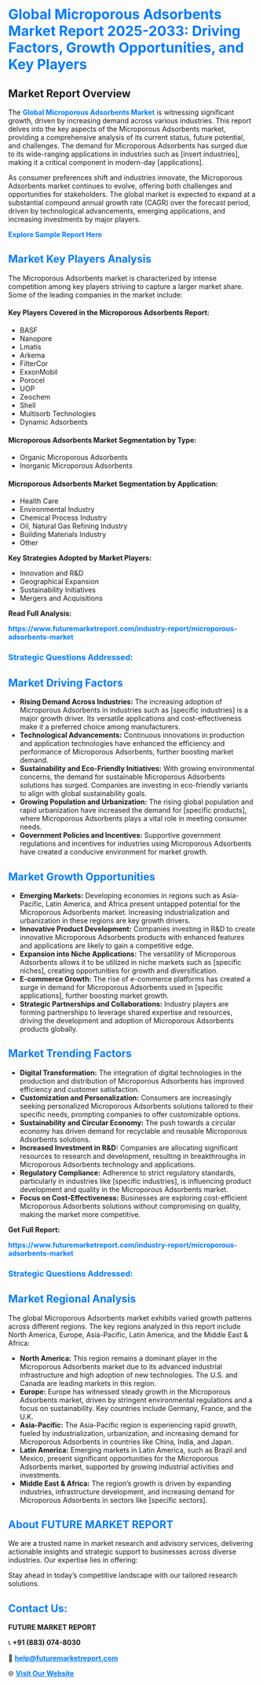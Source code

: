 <h1 style="color: #007BFF;">Global Microporous Adsorbents Market Report 2025-2033: Driving Factors, Growth Opportunities, and Key Players</h1>

<section id="overview">
<h2>Market Report Overview</h2>
<p>The <a href="https://www.futuremarketreport.com/industry-report/microporous-adsorbents-market" style="color: #007BFF; text-decoration: none;"><strong>Global Microporous Adsorbents Market</strong></a> is witnessing significant growth, driven by increasing demand across various industries. This report delves into the key aspects of the Microporous Adsorbents market, providing a comprehensive analysis of its current status, future potential, and challenges. The demand for Microporous Adsorbents has surged due to its wide-ranging applications in industries such as [insert industries], making it a critical component in modern-day [applications].</p>
<p>As consumer preferences shift and industries innovate, the Microporous Adsorbents market continues to evolve, offering both challenges and opportunities for stakeholders. The global market is expected to expand at a substantial compound annual growth rate (CAGR) over the forecast period, driven by technological advancements, emerging applications, and increasing investments by major players.</p>
</section>

<section id="overview">
<p><a href="https://www.futuremarketreport.com/request-sample/reportId=114730" style="color: #007BFF; text-decoration: none;"><strong>Explore Sample Report Here</strong></a></p>
</section>

<section id="key-players">
<h2 style="color: #007BFF;">Market Key Players Analysis</h2>
<p>The Microporous Adsorbents market is characterized by intense competition among key players striving to capture a larger market share. Some of the leading companies in the market include:</p>
<h4>Key Players Covered in the Microporous Adsorbents Report:</h4>
<ul><li>BASF</li><li>Nanopore</li><li>Lmatis</li><li>Arkema</li><li>FilterCor</li><li>ExxonMobil</li><li>Porocel</li><li>UOP</li><li>Zeochem</li><li>Shell</li><li>Multisorb Technologies</li><li>Dynamic Adsorbents</li></ul>
<h4>Microporous Adsorbents Market Segmentation by Type:</h4>
<ul><li>Organic Microporous Adsorbents</li><li>Inorganic Microporous Adsorbents</li></ul>

<h4>Microporous Adsorbents Market Segmentation by Application:</h4>
<ul><li>Health Care</li><li>Environmental Industry</li><li>Chemical Process Industry</li><li>Oil, Natural Gas Refining Industry</li><li>Building Materials Industry</li><li>Other</li></ul>
<p><strong>Key Strategies Adopted by Market Players:</strong></p>
<ul>
<li>Innovation and R&D</li>
<li>Geographical Expansion</li>
<li>Sustainability Initiatives</li>
<li>Mergers and Acquisitions</li>
</ul>
</section>

<section>
<p><strong>Read Full Analysis: </strong></p><a href="https://www.futuremarketreport.com/industry-report/microporous-adsorbents-market" style="color: #007BFF; text-decoration: none;"><strong>https://www.futuremarketreport.com/industry-report/microporous-adsorbents-market</strong></a>
<h3 style="color: #007BFF;">Strategic Questions Addressed:</h3>
</section>

<section id="driving-factors">
<h2 style="color: #007BFF;">Market Driving Factors</h2>
<ul>
<li><strong>Rising Demand Across Industries:</strong> The increasing adoption of Microporous Adsorbents in industries such as [specific industries] is a major growth driver. Its versatile applications and cost-effectiveness make it a preferred choice among manufacturers.</li>
<li><strong>Technological Advancements:</strong> Continuous innovations in production and application technologies have enhanced the efficiency and performance of Microporous Adsorbents, further boosting market demand.</li>
<li><strong>Sustainability and Eco-Friendly Initiatives:</strong> With growing environmental concerns, the demand for sustainable Microporous Adsorbents solutions has surged. Companies are investing in eco-friendly variants to align with global sustainability goals.</li>
<li><strong>Growing Population and Urbanization:</strong> The rising global population and rapid urbanization have increased the demand for [specific products], where Microporous Adsorbents plays a vital role in meeting consumer needs.</li>
<li><strong>Government Policies and Incentives:</strong> Supportive government regulations and incentives for industries using Microporous Adsorbents have created a conducive environment for market growth.</li>
</ul>
</section>

<section id="growth-opportunities">
<h2 style="color: #007BFF;">Market Growth Opportunities</h2>
<ul>
<li><strong>Emerging Markets:</strong> Developing economies in regions such as Asia-Pacific, Latin America, and Africa present untapped potential for the Microporous Adsorbents market. Increasing industrialization and urbanization in these regions are key growth drivers.</li>
<li><strong>Innovative Product Development:</strong> Companies investing in R&D to create innovative Microporous Adsorbents products with enhanced features and applications are likely to gain a competitive edge.</li>
<li><strong>Expansion into Niche Applications:</strong> The versatility of Microporous Adsorbents allows it to be utilized in niche markets such as [specific niches], creating opportunities for growth and diversification.</li>
<li><strong>E-commerce Growth:</strong> The rise of e-commerce platforms has created a surge in demand for Microporous Adsorbents used in [specific applications], further boosting market growth.</li>
<li><strong>Strategic Partnerships and Collaborations:</strong> Industry players are forming partnerships to leverage shared expertise and resources, driving the development and adoption of Microporous Adsorbents products globally.</li>
</ul>
</section>

<section id="trending-factors">
<h2 style="color: #007BFF;">Market Trending Factors</h2>
<ul>
<li><strong>Digital Transformation:</strong> The integration of digital technologies in the production and distribution of Microporous Adsorbents has improved efficiency and customer satisfaction.</li>
<li><strong>Customization and Personalization:</strong> Consumers are increasingly seeking personalized Microporous Adsorbents solutions tailored to their specific needs, prompting companies to offer customizable options.</li>
<li><strong>Sustainability and Circular Economy:</strong> The push towards a circular economy has driven demand for recyclable and reusable Microporous Adsorbents solutions.</li>
<li><strong>Increased Investment in R&D:</strong> Companies are allocating significant resources to research and development, resulting in breakthroughs in Microporous Adsorbents technology and applications.</li>
<li><strong>Regulatory Compliance:</strong> Adherence to strict regulatory standards, particularly in industries like [specific industries], is influencing product development and quality in the Microporous Adsorbents market.</li>
<li><strong>Focus on Cost-Effectiveness:</strong> Businesses are exploring cost-efficient Microporous Adsorbents solutions without compromising on quality, making the market more competitive.</li>
</ul>
</section>

<section>
<p><strong>Get Full Report: </strong></p><a href="https://www.futuremarketreport.com/industry-report/microporous-adsorbents-market" style="color: #007BFF; text-decoration: none;"><strong>https://www.futuremarketreport.com/industry-report/microporous-adsorbents-market</strong></a>
<h3 style="color: #007BFF;">Strategic Questions Addressed:</h3>
</section>


<section id="regional-analysis">
<h2 style="color: #007BFF;">Market Regional Analysis</h2>
<p>The global Microporous Adsorbents market exhibits varied growth patterns across different regions. The key regions analyzed in this report include North America, Europe, Asia-Pacific, Latin America, and the Middle East & Africa:</p>
<ul>
<li><strong>North America:</strong> This region remains a dominant player in the Microporous Adsorbents market due to its advanced industrial infrastructure and high adoption of new technologies. The U.S. and Canada are leading markets in this region.</li>
<li><strong>Europe:</strong> Europe has witnessed steady growth in the Microporous Adsorbents market, driven by stringent environmental regulations and a focus on sustainability. Key countries include Germany, France, and the U.K.</li>
<li><strong>Asia-Pacific:</strong> The Asia-Pacific region is experiencing rapid growth, fueled by industrialization, urbanization, and increasing demand for Microporous Adsorbents in countries like China, India, and Japan.</li>
<li><strong>Latin America:</strong> Emerging markets in Latin America, such as Brazil and Mexico, present significant opportunities for the Microporous Adsorbents market, supported by growing industrial activities and investments.</li>
<li><strong>Middle East & Africa:</strong> The region’s growth is driven by expanding industries, infrastructure development, and increasing demand for Microporous Adsorbents in sectors like [specific sectors].</li>
</ul>
</section>

<footer>
<h2 style="color: #007BFF;">About FUTURE MARKET REPORT</h2>
<p>We are a trusted name in market research and advisory services, delivering actionable insights and strategic support to businesses across diverse industries. Our expertise lies in offering:</p>

<p>Stay ahead in today’s competitive landscape with our tailored research solutions.</p>

<h2 style="color: #007BFF;">Contact Us:</h2>
<p><strong>FUTURE MARKET REPORT</strong></p>
<p>📞 <strong>+91 (883) 074-8030</strong></p>
<p>📧 <strong><a href="mailto:help@futuremarketreport.com" style="color: #007BFF;">help@futuremarketreport.com</a></strong></p>
<p>🌐 <strong><a href="https://www.futuremarketreport.com/" style="color: #007BFF;">Visit Our Website</a></strong></p>
</footer>